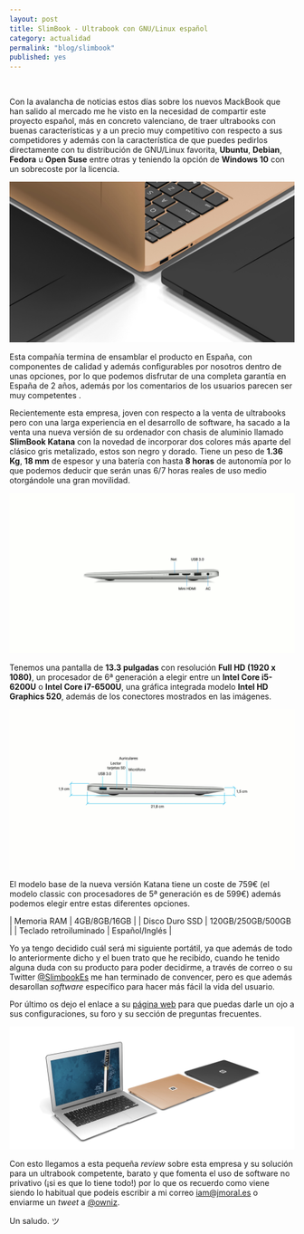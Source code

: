 ```yaml
---
layout: post
title: SlimBook - Ultrabook con GNU/Linux español
category: actualidad
permalink: "blog/slimbook"
published: yes
---
```


<br>

Con la avalancha de noticias estos días sobre los nuevos MackBook que han salido al mercado me he visto en la necesidad de compartir este proyecto español, más en concreto valenciano, de traer ultrabooks con buenas características y a un precio muy competitivo con respecto a sus competidores y además con la característica de que puedes pedirlos directamente con tu distribución de GNU/Linux favorita, **Ubuntu**, **Debian**, **Fedora** u **Open Suse** entre otras y teniendo la opción de **Windows 10** con un sobrecoste por la licencia.

![SlimBook](/assets/img/slimbook/esquinas.jpg "SlimBook Katana")

Esta compañía termina de ensamblar el producto en España, con componentes de calidad y además configurables por nosotros dentro de unas opciones, por lo que podemos disfrutar de una completa garantía en España de 2 años, además por los comentarios de los usuarios parecen ser muy competentes <i class="fa fa-smile-o" aria-hidden="true"></i>.

Recientemente esta empresa, joven con respecto a la venta de ultrabooks pero con una larga experiencia en el desarrollo de software, ha sacado a la venta una nueva versión de su ordenador con chasis de aluminio llamado **SlimBook Katana** con la novedad de incorporar dos colores más aparte del clásico gris metalizado, estos son negro y dorado. Tiene un peso de **1.36 Kg**, **18 mm** de espesor y una batería con hasta **8 horas** de autonomía por lo que podemos deducir que serán unas 6/7 horas reales de uso medio otorgándole una gran movilidad.


![SlimBook](/assets/img/slimbook/lateral.png "SlimBook Katana")

Tenemos una pantalla de **13.3 pulgadas** con resolución **Full HD (1920 x 1080)**, un procesador de 6ª generación a elegir entre un **Intel Core i5-6200U** o **Intel Core i7-6500U**, una gráfica integrada modelo **Intel HD Graphics 520**, además de los conectores mostrados en las imágenes.

![SlimBook](/assets/img/slimbook/lateral2.jpg "SlimBook Katana")

El modelo base de la nueva versión Katana tiene un coste de 759€ (el modelo classic con procesadores de 5ª generación es de 599€) además podemos elegir entre estas diferentes opciones.

| Memoria RAM | 4GB/8GB/16GB |
| Disco Duro SSD | 120GB/250GB/500GB |
| Teclado retroiluminado | Español/Inglés |

Yo ya tengo decidido cuál será mi siguiente portátil, ya que además de todo lo anteriormente dicho y el buen trato que he recibido, cuando he tenido alguna duda con su producto para poder decidirme, a través de correo o su Twitter [@SlimbookEs](https://twitter.com/SlimbookEs "SlimBook") me han terminado de convencer, pero es que además desarollan *software* específico para hacer más fácil la vida del usuario.

Por último os dejo el enlace a su [página web](https://slimbook.es/) para que puedas darle un ojo a sus configuraciones, su foro y su sección de preguntas frecuentes.

![Slimbook](/assets/img/slimbook/slimbook.jpg "SlimBook Katana")

Con esto llegamos a esta pequeña *review* sobre esta empresa y su solución para un ultrabook competente, barato y que fomenta el uso de software no privativo (¡si es que lo tiene todo!) por lo que os recuerdo como viene siendo lo habitual que podeis escribir a mi correo [iam@jmoral.es](mailto:iam@jmoral.es "iam@jmoral.es") o enviarme un *tweet* a [@owniz](https://twitter.com/owniz "Twitter").

Un saludo. ツ
